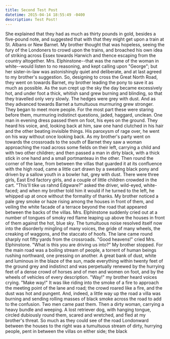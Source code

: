 ```yaml
---
title: Second Test Post
datetime: 2015-04-14 18:55:49 -0400
description: Test Post!
---
```

She explained that they had as much as thirty pounds in gold, besides a five-pound note, and suggested that with that they might get upon a train at St. Albans or New Barnet.  My brother thought that was hopeless, seeing the fury of the Londoners to crowd upon the trains, and broached his own idea of striking across Essex towards Harwich and thence escaping from the country altogether. Mrs. Elphinstone--that was the name of the woman in white--would listen to no reasoning, and kept calling upon "George"; but her sister-in-law was astonishingly quiet and deliberate, and at last agreed to my brother's suggestion.  So, designing to cross the Great North Road, they went on towards Barnet, my brother leading the pony to save it as much as possible.  As the sun crept up the sky the day became excessively hot, and under foot a thick, whitish sand grew burning and blinding, so that they travelled only very slowly.  The hedges were grey with dust.  And as they advanced towards Barnet a tumultuous murmuring grew stronger. They began to meet more people.  For the most part these were staring before them, murmuring indistinct questions, jaded, haggard, unclean.  One man in evening dress passed them on foot, his eyes on the ground.  They heard his voice, and, looking back at him, saw one hand clutched in his hair and the other beating invisible things.  His paroxysm of rage over, he went on his way without once looking back. As my brother's party went on towards the crossroads to the south of Barnet they saw a woman approaching the road across some fields on their left, carrying a child and with two other children; and then passed a man in dirty black, with a thick stick in one hand and a small portmanteau in the other.  Then round the corner of the lane, from between the villas that guarded it at its confluence with the high road, came a little cart drawn by a sweating black pony and driven by a sallow youth in a bowler hat, grey with dust.  There were three girls, East End factory girls, and a couple of little children crowded in the cart. "This'll tike us rahnd Edgware?" asked the driver, wild-eyed, white-faced; and when my brother told him it would if he turned to the left, he whipped up at once without the formality of thanks. My brother noticed a pale grey smoke or haze rising among the houses in front of them, and veiling the white facade of a terrace beyond the road that appeared between the backs of the villas.  Mrs. Elphinstone suddenly cried out at a number of tongues of smoky red flame leaping up above the houses in front of them against the hot, blue sky.  The tumultuous noise resolved itself now into the disorderly mingling of many voices, the gride of many wheels, the creaking of waggons, and the staccato of hoofs.  The lane came round sharply not fifty yards from the crossroads. "Good heavens!" cried Mrs. Elphinstone.  "What is this you are driving us into?" My brother stopped. For the main road was a boiling stream of people, a torrent of human beings rushing northward, one pressing on another.  A great bank of dust, white and luminous in the blaze of the sun, made everything within twenty feet of the ground grey and indistinct and was perpetually renewed by the hurrying feet of a dense crowd of horses and of men and women on foot, and by the wheels of vehicles of every description. "Way!" my brother heard voices crying.  "Make way!" It was like riding into the smoke of a fire to approach the meeting point of the lane and road; the crowd roared like a fire, and the dust was hot and pungent.  And, indeed, a little way up the road a villa was burning and sending rolling masses of black smoke across the road to add to the confusion. Two men came past them.  Then a dirty woman, carrying a heavy bundle and weeping.  A lost retriever dog, with hanging tongue, circled dubiously round them, scared and wretched, and fled at my brother's threat. So much as they could see of the road Londonward between the houses to the right was a tumultuous stream of dirty, hurrying people, pent in between the villas on either side; the black
